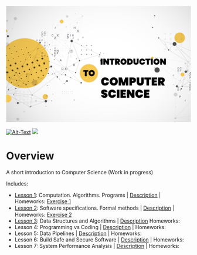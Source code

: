 <img src="/Images/Intro-CS.png" />

[![Alt-Text](https://img.shields.io/static/v1.svg?label=ver&message=1.0&color=success)](docs/start.md)
[![](https://img.shields.io/static/v1.svg?label=license&message=BSD3&color=blue)](LICENSE)

# Overview
A short introduction to Computer Science (Work in progress) 

Includes:

* [Lesson 1](https://github.com/sparvu/intro2cs/blob/main/lesson1/cs1.pdf): Computation. Algorithms. Programs | [Description](https://github.com/sparvu/intro2cs/blob/main/lesson1/description.md) | Homeworks: [Exercise 1](https://github.com/sparvu/intro2cs/blob/main/lesson1/ex1.pdf)
* [Lesson 2](https://github.com/sparvu/intro2cs/blob/main/lesson2/cs2.pdf): Software speciﬁcations. Formal methods | [Description](https://github.com/sparvu/intro2cs/blob/main/lesson2/description.md) | Homeworks: [Exercise 2](https://github.com/sparvu/intro2cs/blob/main/lesson2/ex2.pdf)
* [Lesson 3](https://github.com/sparvu/intro2cs/blob/main/lesson3/cs3.pdf): Data Structures and Algorithms | [Description](https://github.com/sparvu/intro2cs/blob/main/lesson3/description.md) Homeworks:
* Lesson 4: Programming vs Coding | [Description](https://github.com/sparvu/intro2cs/blob/main/lesson4/description.md) | Homeworks:
* Lesson 5: Data Pipelines | [Description](https://github.com/sparvu/intro2cs/blob/main/lesson5/description.md) | Homeworks:
* Lesson 6: Build Safe and Secure Software | [Description](https://github.com/sparvu/intro2cs/blob/main/lesson6/description.md) | Homeworks:
* Lesson 7: System Performance Analysis | [Description](https://github.com/sparvu/intro2cs/blob/main/lesson7/description.md) | Homeworks:
